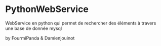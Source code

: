 # PythonWebService
WebService en python qui permet de rechercher des éléments à travers une base de donnée mysql

by FourmiPanda & Damienjouinot